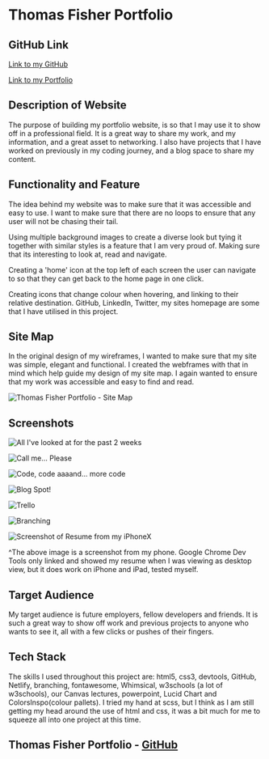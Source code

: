 # Thomas Fisher Portfolio

## GitHub Link

<a href="https://github.com/thomasjfisher/Thomas_Fisher_Portfolio_T1A2">Link to my GitHub</a>

<a href="https://tfisher-portfolio.netlify.app/">Link to my Portfolio</a>



## Description of Website

The purpose of building my portfolio website, is so that I may use it to show off in a professional field. It is a great way to share my work, and my information, and a great asset to networking. I also have projects that I have worked on previously in my coding journey, and a blog space to share my content.



## Functionality and Feature

The idea behind my website was to make sure that it was accessible and easy to use. I want to make sure that there are no loops to ensure that any user will not be chasing their tail.

Using multiple background images to create a diverse look but tying it together with similar styles is a feature that I am very proud of. Making sure that its interesting to look at, read and navigate.

Creating a 'home' icon at the top left of each screen the user can navigate to so that they can get back to the home page in one click.

Creating icons that change colour when hovering, and linking to their relative destination. GitHub, LinkedIn, Twitter, my sites homepage are some that I have utilised in this project.



## Site Map

In the original design of my wireframes, I wanted to make sure that my site was simple, elegant and functional. I created the webframes with that in mind which help guide my design of my site map. I again wanted to ensure that my work was accessible and easy to find and read.

 

![Thomas Fisher Portfolio - Site Map](/docs/sitemap.jpg)



## Screenshots

![All I've looked at for the past 2 weeks](/src/img/portfolio_mobile.jpg)

![Call me... Please](/src/img/call_me.jpg)

![Code, code aaaand... more code](/src/img/code_code_code.jpg)

![Blog Spot!](/src/img/blog_posts.jpg)

![Trello](/src/img/trello.jpg)

![Branching](/src/img/git_branching.jpg)

![Screenshot of Resume from my iPhoneX](/src/img/resume_phone_view.jpg)

^The above image is a screenshot from my phone. Google Chrome Dev Tools only linked and showed my resume when I was viewing as desktop view, but it does work on iPhone and iPad, tested myself.



## Target Audience

My target audience is future employers, fellow developers and friends. It is such a great way to show off work and previous projects to anyone who wants to see it, all with a few clicks or pushes of their fingers.



## Tech Stack

The skills I used throughout this project are: html5, css3, devtools, GitHub, Netlify, branching, fontawesome, Whimsical,  w3schools (a lot of w3schools), our Canvas lectures, powerpoint, Lucid Chart and ColorsInspo(colour pallets). I tried my hand at scss, but I think as I am still getting my head around the use of html and css, it was a bit much for me to squeeze all into one project at this time. 



## Thomas Fisher Portfolio - <a href="https://github.com/thomasjfisher/Thomas_Fisher_Portfolio_T1A2">GitHub</a>


